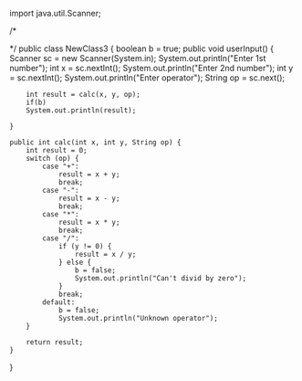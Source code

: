 
import java.util.Scanner;

/*

 */
public class NewClass3 {
    boolean b = true;
    public void userInput() {
        Scanner sc = new Scanner(System.in);
        System.out.println("Enter 1st number");
        int x = sc.nextInt();
        System.out.println("Enter 2nd number");
        int y = sc.nextInt();
        System.out.println("Enter operator");
        String op = sc.next();

        int result = calc(x, y, op);
        if(b)
        System.out.println(result);

    }

    public int calc(int x, int y, String op) {
        int result = 0;
        switch (op) {
            case "+":
                result = x + y;
                break;
            case "-":
                result = x - y;
                break;
            case "*":
                result = x * y;
                break;
            case "/":
                if (y != 0) {
                    result = x / y;
                } else {
                    b = false;
                    System.out.println("Can't divid by zero");
                }
                break;
            default:
                b = false;
                System.out.println("Unknown operator");
        }

        return result;
    }
}
